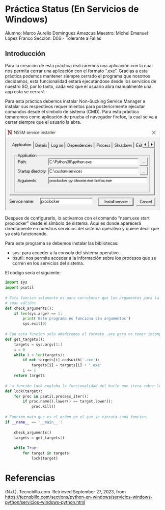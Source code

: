 # Práctica Status (En Servicios de Windows)

Alumno: Marco Aurelio Dominguez Amezcua
Maestro: Michel Emanuel Lopez Franco
Sección: D06 - Tolerante a Fallas

## Introducción

Para la creación de esta práctica realizaremos una aplicación con la cual nos permita cerrar una aplicación con el formato “.exe”. Gracias a esta práctica podemos mantener siempre cerrado el programa que nosotros decidamos, esta funcionalidad estará ejecutándose desde los servicios de nuestro SO, por lo tanto, cada vez que el usuario abra manualmente una app esta se cerrará.

Para esta práctica debemos instalar Non-Sucking Service Manager e instalar sus respectivos requerimientos para posteriormente ejecutar comandos desde el símbolo de sistema (CMD). Para esta práctica tomaremos como aplicación de prueba el navegador firefox, la cual se va a cerrar siempre que el usuario la abra.

![Non-Sucking Service Manager](https://github.com/MarcoAurelio-1tb/ToleranteAFallas_2023B/blob/main/Status/Imagenes/nonsucking.PNG)

Despues de configurarlo, lo activamos con el comando “nssm.exe start proclocker” desde el símbolo de sistema. Aquí es donde aparecerá directamente en nuestros servicios del sistema operativo y quiere decir que ya está funcionando.

Para este programa se debemos instalar las bibliotecas:
-	sys: para acceder a la consola del sistema operativo.
-	psutil: nos permite acceder a la información sobre los procesos que se corren en los servicios del sistema.

El código sería el siguiente:

```python
import sys
import psutil

# Esta funcion solamente es para corroborar que los argumentos para la funcion
# sean válidos
def check_arguments():
    if len(sys.argv) == 1:
    	print('Este programa no funciona sin argumentos')
    	sys.exit(0)

# Con esta funcion solo añadiremos el formato .exe para no tener incompatibilidades
def get_targets():
    targets = sys.argv[1:]
    i = 0
    while i < len(targets):
    	if not targets[i].endswith('.exe'):
    		targets[i] = targets[i] + '.exe'
    	i += 1
    return targets

# La función lock engloba la funcionalidad del bucle que itera sobre los procesos activos.
def lock(target): 
    for proc in psutil.process_iter():
    	if proc.name().lower() == target.lower():
    		proc.kill()

# Funcion main que es el orden en el que se ejecuta cada funcion.
if __name__ == '__main__':

    check_arguments()
    targets = get_targets()

    while True:
    	for target in targets:
    		lock(target)
```

# Referencias

(N.d.). Tecnobillo.com. Retrieved September 27, 2023, from https://tecnobillo.com/sections/python-en-windows/servicios-windows-python/servicios-windows-python.html
